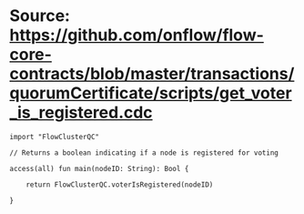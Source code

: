 # Source: https://github.com/onflow/flow-core-contracts/blob/master/transactions/quorumCertificate/scripts/get_voter_is_registered.cdc

```
import "FlowClusterQC"

// Returns a boolean indicating if a node is registered for voting

access(all) fun main(nodeID: String): Bool {

    return FlowClusterQC.voterIsRegistered(nodeID)

}
```